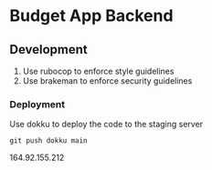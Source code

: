 # Budget App Backend

## Development
1. Use rubocop to enforce style guidelines
2. Use brakeman to enforce security guidelines
### Deployment 
Use dokku to deploy the code to the staging server
```
git push dokku main
```
164.92.155.212
